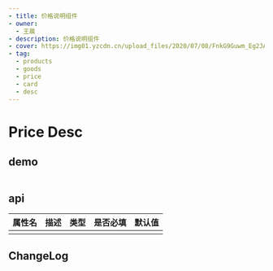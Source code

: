 ```yaml
---
- title: 价格说明组件
- owner:
  - 王晨
- description: 价格说明组件
- cover: https://img01.yzcdn.cn/upload_files/2020/07/08/FnkG9Guwm_Eg2JAXEJdDfPuUpIXB.png
- tag:
  - products
  - goods
  - price
  - card
  - desc
---
```


# Price Desc

## demo
```
```

## api
| 属性名  | 描述                 | 类型                                                  | 是否必填 | 默认值               |
| ------ | ------------------- | ---------------------------------------------------- | ------- | ------------------- |
|        |                     |                                                      |         |                     |

## ChangeLog

